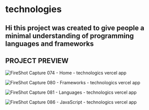# technologies

## Hi this project was created to give people a minimal understanding of programming languages and frameworks

## PROJECT PREVIEW

![FireShot Capture 074 - Home - technologics vercel app](https://github.com/kolibri0/technologics/assets/99971966/35914809-1f9a-4c35-ae2b-cf94989d2bc1)

![FireShot Capture 080 - Frameworks - technologics vercel app](https://github.com/kolibri0/technologics/assets/99971966/f4bdccc4-02f1-4558-856d-1308fc472867)

![FireShot Capture 081 - Languages - technologics vercel app](https://github.com/kolibri0/technologics/assets/99971966/58aae443-0b19-4d19-9549-88409cb837da)

![FireShot Capture 086 - JavaScript - technologics vercel app](https://github.com/kolibri0/technologics/assets/99971966/29cbd177-2479-4f11-832c-8e54bbb6ff9c)
